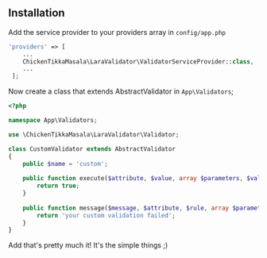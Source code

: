 ## Installation 

Add the service provider to your providers array in `config/app.php`

```php
'providers' => [
    ...
    ChickenTikkaMasala\LaraValidator\ValidatorServiceProvider::class,
    ...
 ];
```

Now create a class that extends AbstractValidator in `App\Validators`;

```php
<?php

namespace App\Validators;

use \ChickenTikkaMasala\LaraValidator\Validator;

class CustomValidator extends AbstractValidator
{
    public $name = 'custom';
    
    public function execute($attribute, $value, array $parameters, $validator) : boolean {
        return true;
    }
    
    public function message($message, $attribute, $rule, array $parameters) : string {
        return 'your custom validation failed';
    }
}

```

Add that's pretty much it! It's the simple things ;)


